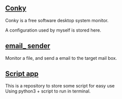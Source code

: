 ## [Conky](Conky)

Conky is a free software desktop system monitor. 

A configuration used by myself is stored here.

## [email_ sender](email_sender)

Monitor a file, and send a email to the target mail box.

## [Script app](ScriptApp)
This is a repository to store some script for easy use\
Using python3 + script to run in terminal.